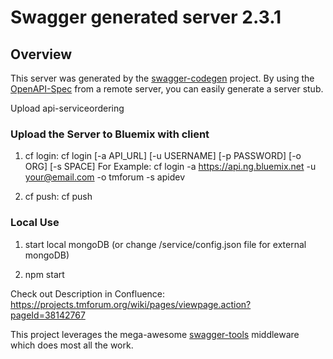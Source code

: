 # Swagger generated server 2.3.1

## Overview
This server was generated by the [swagger-codegen](https://github.com/swagger-api/swagger-codegen) project.  By using the [OpenAPI-Spec](https://github.com/OAI/OpenAPI-Specification) from a remote server, you can easily generate a server stub.

Upload api-serviceordering

### Upload the Server to Bluemix with client

1) cf login:
  cf login [-a API_URL] [-u USERNAME] [-p PASSWORD] [-o ORG] [-s SPACE]
  For Example:
  cf login -a https://api.ng.bluemix.net -u your@email.com -o tmforum -s apidev


2) cf push:
  cf push

### Local Use

1) start local mongoDB (or change /service/config.json file for external mongoDB)

2) npm start

Check out Description in Confluence:
https://projects.tmforum.org/wiki/pages/viewpage.action?pageId=38142767

This project leverages the mega-awesome [swagger-tools](https://github.com/apigee-127/swagger-tools) middleware which does most all the work.

